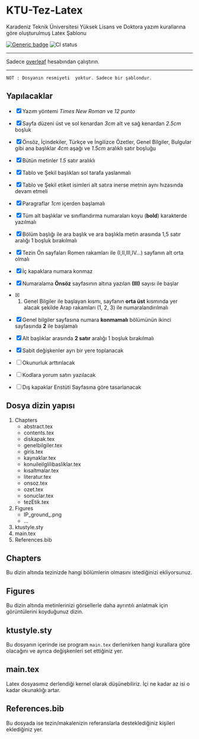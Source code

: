 # KTU-Tez-Latex
Karadeniz Teknik Üniversitesi Yüksek Lisans ve Doktora yazım kurallarına göre oluşturulmuş Latex Şablonu

[![Generic badge](https://img.shields.io/badge/Overleaf-1E96C0.svg)](https://shields.io/) ![CI status](https://github.com/overleaf/logo-exercise/workflows/CI/badge.svg)
* * *
Sadece [overleaf](https://www.overleaf.com/) hesabından çalıştırın.
* * *

```
NOT : Dosyanın resmiyeti  yoktur. Sadece bir şablondur.

```
## Yapılacaklar

- [x] Yazım yöntemi *Times New Roman* ve *12 punto*
- [x] Sayfa düzeni üst ve sol kenardan *3cm* alt ve sağ kenardan *2.5cm* boşluk
- [x] Önsöz, İçindekiler, Türkçe ve İngilizce Özetler, Genel Bilgiler, Bulgular gibi ana başlıklar *4cm* aşağı ve *1.5cm* aralıklı satır boşluğu
- [x] Bütün metinler *1.5* satır aralıklı
- [x] Tablo ve Şekil başlıkları sol tarafa yaslanmalı
- [x] Tablo ve Şekil etiket isimleri alt satıra inerse metnin aynı hızasında devam etmeli
- [x]  Paragraflar *1cm* içerden başlamalı
- [x]  Tüm alt başlıklar ve sınıflandırma numaraları koyu (**bold**) karakterde yazılmalı
- [x] Bölüm başlığı ile ara başlık ve ara başlıkla
metin arasında 1,5 satır aralığı 1 boşluk bırakılmalı
- [x] Tezin Ön sayfaları Romen rakamları ile
(I,II,III,IV...) sayfanın alt orta olmalı
- [x] İç kapaklara numara konmaz
- [x] Numaralama **Önsöz** sayfasının altına yazılan **(III)** sayısı ile başlar
- [x] 1. Genel Bilgiler ile başlayan kısmı, sayfanın **orta üst** kısmında yer alacak şekilde Arap rakamları (1, 2, 3) ile numaralandırılmalı
- [x] Genel bilgiler  sayfasına numara **konmamalı** bölümünün ikinci sayfasında **2** ile başlamalı
- [x] Alt başlıklar arasında **2 satır** aralığı 1 boşluk bırakılmalı
- [x] Sabit değişkenler ayrı bir yere toplanacak
- [ ] Okunurluk arttırılacak
- [ ] Kodlara yorum satırı yazılacak
- [ ] Dış kapaklar Enstüti Sayfasına göre tasarlanacak


## Dosya dizin yapısı


1. Chapters
	- abstract.tex
	- contents.tex
	- diskapak.tex
	- genelbilgiler.tex
	- giris.tex
	- kaynaklar.tex
	- konuileilglilibasliklar.tex
	- kısaltmalar.tex
	- literatur.tex
	- onsoz.tex
	- ozet.tex
	- sonuclar.tex
	- tezEtik.tex
2. Figures
	-  IP_ground_.png
	-  ...
3.  ktustyle.sty
4.  main.tex
5.  References.bib

## Chapters
Bu dizin altında tezinizde hangi bölümlerin olmasını istediğinizi ekliyorsunuz.

## Figures
Bu dizin altında metinlerinizi görsellerle daha ayrıntılı anlatmak için görüntülerini koyduğunuz dizin.

## ktustyle.sty
Bu dosyanın içerinde ise program `main.tex` derlenirken hangi kurallara göre olacağını ve ayrıca değişkenleri set ettiğiniz yer.

## main.tex
Latex dosyasımız derlendiği kernel olarak düşünebiliriz. İçi ne kadar az isi o kadar okunaklığı artar.

## References.bib
Bu dosyada ise tezin/makalenizin referanslarla desteklediğiniz kişileri eklediğiniz yer.
